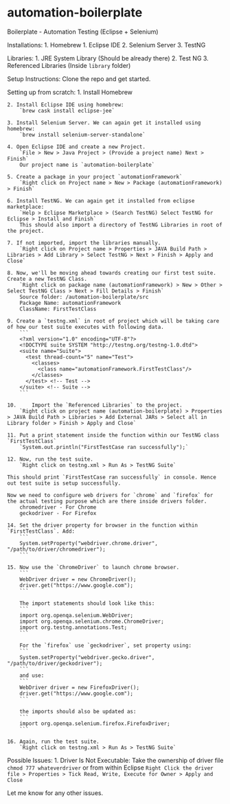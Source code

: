 # automation-boilerplate
Boilerplate - Automation Testing (Eclipse + Selenium)

Installations:
	1. Homebrew
	1. Eclipse IDE
	2. Selenium Server
	3. TestNG
	
Libraries:
	1. JRE System Library (Should be already there)
	2. Test NG
	3. Referenced Libraries (Inside `library` folder)
 
Setup Instructions:
	Clone the repo and get started.
	
Setting up from scratch:
	1. Install Homebrew
	
	2. Install Eclipse IDE using homebrew:
		`brew cask install eclipse-jee`
		
	3. Install Selenium Server. We can again get it installed using homebrew:
		`brew install selenium-server-standalone`
		
	4. Open Eclipse IDE and create a new Project.
		`File > New > Java Project > (Provide a project name) Next > Finish`
		Our project name is `automation-boilerplate`
	
	5. Create a package in your project `automationFramework`
		`Right click on Project name > New > Package (automationFramework) > Finish`
		
	6. Install TestNG. We can again get it installed from eclipse marketplace:
		`Help > Eclipse Marketplace > (Search TestNG) Select TestNG for Eclipse > Install and Finish`
		This should also import a directory of TestNG Libraries in root of the project.
	
	7. If not imported, import the libraries manually.
		`Right click on Project name > Properties > JAVA Build Path > Libraries > Add Library > Select TestNG > Next > Finish > Apply and Close`
	
	8. Now, we'll be moving ahead towards creating our first test suite. Create a new TestNG Class.
		`Right click on package name (automationFramework) > New > Other > Select TestNG Class > Next > Fill Details > Finish`
		Source folder: /automation-boilerplate/src
		Package Name: automationFramework
		ClassName: FirstTestClass
		
	9. Create a `testng.xml` in root of project which will be taking care of how our test suite executes with following data.
		```
		<?xml version="1.0" encoding="UTF-8"?>
		<!DOCTYPE suite SYSTEM "http://testng.org/testng-1.0.dtd">
		<suite name="Suite">
		  <test thread-count="5" name="Test">
		    <classes>
		      <class name="automationFramework.FirstTestClass"/>
		    </classes>
		  </test> <!-- Test -->
		</suite> <!-- Suite -->
		```
	
	10. 	Import the `Referenced Libraries` to the project.
		`Right click on project name (automation-boilerplate) > Properties > JAVA Build Path > Libraries > Add External JARs > Select all in Library folder > Finish > Apply and Close`
		
	11. Put a print statement inside the function within our TestNG class `FirstTestClass`
		`System.out.println("FirstTestCase ran successfully");`
		
	12. Now, run the test suite.
		`Right click on testng.xml > Run As > TestNG Suite`
	
	This should print `FirstTestCase ran successfully` in console. Hence out test suite is setup successfully.
	
	Now we need to configure web drivers for `chrome` and `firefox` for the actual testing purpose which are there inside drivers folder.
		chromedriver - For Chrome
		geckodriver - For Firefox
		
	14. Set the driver property for browser in the function within `FirstTestClass`. Add:
		```
		System.setProperty("webdriver.chrome.driver", "/path/to/driver/chromedriver");
		```
	
	15. Now use the `ChromeDriver` to launch chrome browser.
		```
		WebDriver driver = new ChromeDriver();
	  	driver.get("https://www.google.com");
		```
		
		The import statements should look like this:
		```
		import org.openqa.selenium.WebDriver;
		import org.openqa.selenium.chrome.ChromeDriver;
		import org.testng.annotations.Test;
		```
	
		For the `firefox` use `geckodriver`, set property using:
		```
	  	System.setProperty("webdriver.gecko.driver", "/path/to/driver/geckodriver");
		```
		and use:
		```
		WebDriver driver = new FirefoxDriver();
	  	driver.get("https://www.google.com");
		```
		
		the imports should also be updated as:
		```
		import org.openqa.selenium.firefox.FirefoxDriver;
		```
		
	16. Again, run the test suite.
		`Right click on testng.xml > Run As > TestNG Suite`
		
		
Possible Issues:
	1. Driver Is Not Executable:
		Take the ownership of driver file
			`chmod 777 whateverdriver`
		or from within Eclipse
			`Right Click the driver file > Properties > Tick Read, Write, Execute for Owner > Apply and Close`
		
Let me know for any other issues.
	
	
		
		
		
		